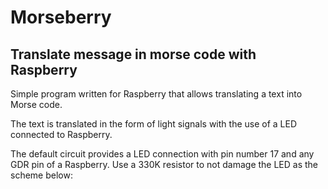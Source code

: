 # Morseberry

## Translate message in morse code with Raspberry

Simple program written for Raspberry that allows translating a text into Morse code.

The text is translated in the form of light signals with the use of a LED connected to Raspberry.

The default circuit provides a LED connection with pin number 17 and any GDR pin of a Raspberry.
Use a 330K resistor to not damage the LED as the scheme below:


                          
